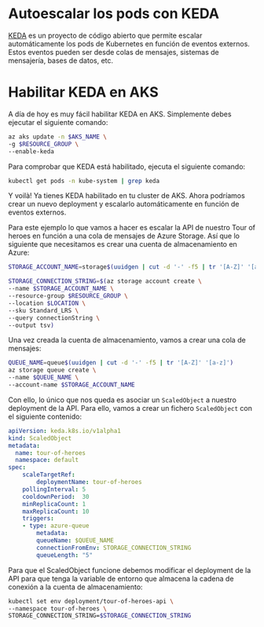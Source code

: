 # Autoescalar los pods con KEDA

[KEDA](https://keda.sh/) es un proyecto de código abierto que permite escalar automáticamente los pods de Kubernetes en función de eventos externos. Estos eventos pueden ser desde colas de mensajes, sistemas de mensajería, bases de datos, etc.

# Habilitar KEDA en AKS

A día de hoy es muy fácil habilitar KEDA en AKS. Simplemente debes ejecutar el siguiente comando:

```bash
az aks update -n $AKS_NAME \
-g $RESOURCE_GROUP \
--enable-keda
```
Para comprobar que KEDA está habilitado, ejecuta el siguiente comando:

```bash
kubectl get pods -n kube-system | grep keda
```

Y voilà! Ya tienes KEDA habilitado en tu cluster de AKS. Ahora podríamos crear un nuevo deployment y escalarlo automáticamente en función de eventos externos.

Para este ejemplo lo que vamos a hacer es escalar la API de nuestro Tour of heroes en función a una cola de mensajes de Azure Storage. Así que lo siguiente que necesitamos es crear una cuenta de almacenamiento en Azure:

```bash
STORAGE_ACCOUNT_NAME=storage$(uuidgen | cut -d '-' -f5 | tr '[A-Z]' '[a-z]')

STORAGE_CONNECTION_STRING=$(az storage account create \
--name $STORAGE_ACCOUNT_NAME \
--resource-group $RESOURCE_GROUP \
--location $LOCATION \
--sku Standard_LRS \
--query connectionString \
--output tsv)
```

Una vez creada la cuenta de almacenamiento, vamos a crear una cola de mensajes:

```bash
QUEUE_NAME=queue$(uuidgen | cut -d '-' -f5 | tr '[A-Z]' '[a-z]')
az storage queue create \
--name $QUEUE_NAME \
--account-name $STORAGE_ACCOUNT_NAME
```

Con ello, lo único que nos queda es asociar un `ScaledObject` a nuestro deployment de la API. Para ello, vamos a crear un fichero `ScaledObject` con el siguiente contenido:

```yaml
apiVersion: keda.k8s.io/v1alpha1
kind: ScaledObject
metadata:
  name: tour-of-heroes
  namespace: default
spec:
    scaleTargetRef:
        deploymentName: tour-of-heroes
    pollingInterval: 5
    cooldownPeriod:  30
    minReplicaCount: 1
    maxReplicaCount: 10
    triggers:
    - type: azure-queue
        metadata:
        queueName: $QUEUE_NAME
        connectionFromEnv: STORAGE_CONNECTION_STRING
        queueLength: "5"
```

Para que el ScaledObject funcione debemos modificar el deployment de la API para que tenga la variable de entorno que almacena la cadena de conexión a la cuenta de almacenamiento:

```bash
kubectl set env deployment/tour-of-heroes-api \
--namespace tour-of-heroes \
STORAGE_CONNECTION_STRING=$STORAGE_CONNECTION_STRING
```



